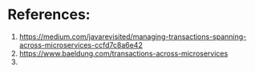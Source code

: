# References:

1. https://medium.com/javarevisited/managing-transactions-spanning-across-microservices-ccfd7c8a6e42
2. https://www.baeldung.com/transactions-across-microservices
3. 